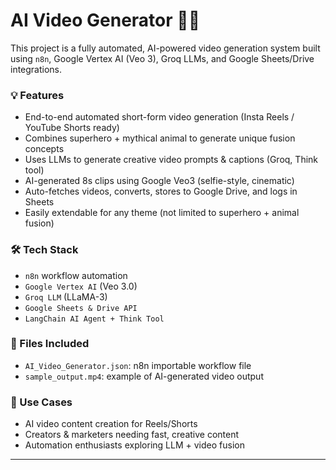 # AI Video Generator 🎥🤖

This project is a fully automated, AI-powered video generation system built using `n8n`, Google Vertex AI (Veo 3), Groq LLMs, and Google Sheets/Drive integrations.

### 💡 Features
- End-to-end automated short-form video generation (Insta Reels / YouTube Shorts ready)
- Combines superhero + mythical animal to generate unique fusion concepts
- Uses LLMs to generate creative video prompts & captions (Groq, Think tool)
- AI-generated 8s clips using Google Veo3 (selfie-style, cinematic)
- Auto-fetches videos, converts, stores to Google Drive, and logs in Sheets
- Easily extendable for any theme (not limited to superhero + animal fusion)

### 🛠️ Tech Stack
- `n8n` workflow automation
- `Google Vertex AI` (Veo 3.0)
- `Groq LLM` (LLaMA-3)
- `Google Sheets & Drive API`
- `LangChain AI Agent + Think Tool`

### 📂 Files Included
- `AI_Video_Generator.json`: n8n importable workflow file
- `sample_output.mp4`: example of AI-generated video output

### 🚀 Use Cases
- AI video content creation for Reels/Shorts
- Creators & marketers needing fast, creative content
- Automation enthusiasts exploring LLM + video fusion

---

